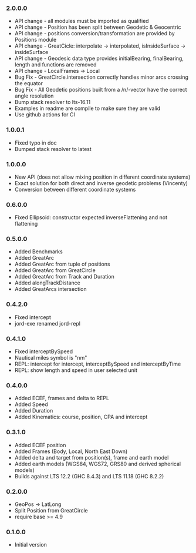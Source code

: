 ### 2.0.0.0

- API change - all modules must be imported as qualified
- API change - Position has been split between Geodetic & Geocentric
- API change - positions conversion/transformation are provided by Positions module
- API change - GreatCicle: interpolate -> interpolated, isInsideSurface -> insideSurface
- API change - Geodesic data type provides initialBearing, finalBearing, length and functions are removed
- API change - LocalFrames -> Local
- Bug Fix - GreatCircle.intersection correctly handles minor arcs crossing the equator
- Bug Fix - All Geodetic positions built from a /n/-vector have the correct angle resolution
- Bump stack resolver to lts-16.11
- Examples in readme are compile to make sure they are valid
- Use github actions for CI

### 1.0.0.1

- Fixed typo in doc
- Bumped stack resolver to latest

### 1.0.0.0

- New API (does not allow mixing position in different coordinate systems)
- Exact solution for both direct and inverse geodetic problems (Vincenty)
- Conversion between different coordinate systems

### 0.6.0.0

- Fixed Ellipsoid: constructor expected inverseFlattening and not flattening

### 0.5.0.0

- Added Benchmarks
- Added GreatArc
- Added GreatArc from tuple of positions
- Added GreatArc from GreatCircle
- Added GreatArc from Track and Duration
- Added alongTrackDistance
- Added GreatArcs intersection

### 0.4.2.0

- Fixed intercept
- jord-exe renamed jord-repl

### 0.4.1.0

- Fixed interceptBySpeed
- Nautical miles symbol is "nm"
- REPL: intercept for intercept, interceptBySpeed and interceptByTime
- REPL: show length and speed in user selected unit

### 0.4.0.0

- Added ECEF, frames and delta to REPL
- Added Speed
- Added Duration
- Added Kinematics: course, position, CPA and intercept

### 0.3.1.0

- Added ECEF position
- Added Frames (Body, Local, North East Down)
- Added delta and target from position(s), frame and earth model
- Added earth models (WGS84, WGS72, GRS80 and derived spherical models)
- Builds against LTS 12.2 (GHC 8.4.3) and LTS 11.18 (GHC 8.2.2)

### 0.2.0.0

- GeoPos -> LatLong
- Split Position from GreatCircle
- require base >= 4.9

### 0.1.0.0

- Initial version
